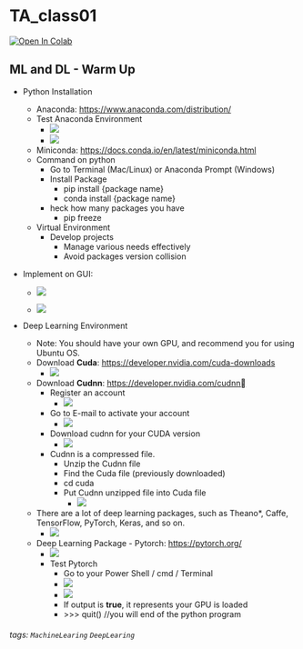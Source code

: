 # TA_class01

[![Open In Colab](https://colab.research.google.com/assets/colab-badge.svg)](https://colab.research.google.com/github/matteosoo/AI_course/blob/master/course01/TA_class01.ipynb)

## ML and DL - Warm Up
- Python Installation
    - Anaconda: https://www.anaconda.com/distribution/
    - Test Anaconda Environment
        - ![](https://i.imgur.com/4ny4kQk.png)
        - ![](https://i.imgur.com/Tj4s03E.png)
    - Miniconda: https://docs.conda.io/en/latest/miniconda.html
    - Command on python
        - Go to Terminal (Mac/Linux) or Anaconda Prompt (Windows)
        - Install Package
            - pip install {package name}
            - conda install {package name}
        - heck how many packages you have
            - pip freeze
    - Virtual Environment
        - Develop projects
            - Manage various needs effectively 
            - Avoid packages version collision
- Implement on GUI: 
    - ![](https://i.imgur.com/xJqwUXH.png)

    - ![](https://i.imgur.com/8Ubaqqm.png)

- Deep Learning Environment
    - Note: You should have your own GPU, and recommend you for using Ubuntu OS.
    - Download **Cuda**: https://developer.nvidia.com/cuda-downloads
        - ![](https://i.imgur.com/aOnstw4.png)
    - Download **Cudnn**: https://developer.nvidia.com/cudnn
        - Register an account
            - ![](https://i.imgur.com/LmJhoxL.png)
        - Go to E-mail to activate your account
            - ![](https://i.imgur.com/G6cNYky.png)
        - Download cudnn for your CUDA version
            - ![](https://i.imgur.com/Un5r338.png)
        - Cudnn is a compressed file.
            - Unzip the Cudnn file
            - Find the Cuda file (previously downloaded)
            - cd cuda
            - Put Cudnn unzipped file into Cuda file
                - ![](https://i.imgur.com/O3tQHDV.png)
    - There are a lot of deep learning packages, such as Theano*, Caffe, TensorFlow, PyTorch, Keras, and so on.
        - ![](https://i.imgur.com/sgwD1K9.png)
    - Deep Learning Package - Pytorch: https://pytorch.org/
        - ![](https://i.imgur.com/uy0aBq7.png)
        - Test Pytorch 
            - Go to your Power Shell / cmd / Terminal
            - ![](https://i.imgur.com/OnOy6WC.png)
            - ![](https://i.imgur.com/1Uukfht.png)
            - If output is **true**, it represents your GPU is loaded 
            - \>>> quit() //you will end of the python program


###### tags: `MachineLearing` `DeepLearing`